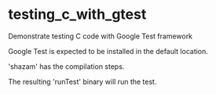 # testing_c_with_gtest
Demonstrate testing C code with Google Test framework

Google Test is expected to be installed in the default location.

'shazam' has the compilation steps.

The resulting 'runTest' binary will run the test.
